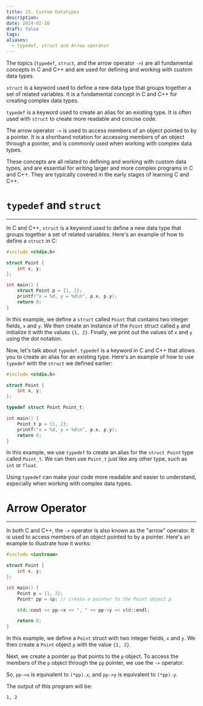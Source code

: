 ```yaml
---
title: 15. Custom Datatypes
description: 
date: 2024-02-20
draft: false
tags: 
aliases:
  - typedef, struct and Arrow operator
---
```

The topics (`typedef`, `struct`, and the arrow operator `->`) are all fundamental concepts in C and C++ and are used for defining and working with custom data types.

`struct` is a keyword used to define a new data type that groups together a set of related variables. It is a fundamental concept in C and C++ for creating complex data types.

`typedef` is a keyword used to create an alias for an existing type. It is often used with `struct` to create more readable and concise code.

The arrow operator `->` is used to access members of an object pointed to by a pointer. It is a shorthand notation for accessing members of an object through a pointer, and is commonly used when working with complex data types.

These concepts are all related to defining and working with custom data types, and are essential for writing larger and more complex programs in C and C++. They are typically covered in the early stages of learning C and C++.

# `typedef` and `struct` 
---
In C and C++, `struct` is a keyword used to define a new data type that groups together a set of related variables. Here's an example of how to define a `struct` in C:

```c
#include <stdio.h>

struct Point {
    int x, y;
};

int main() {
    struct Point p = {1, 2};
    printf("x = %d, y = %d\n", p.x, p.y);
    return 0;
}
```

In this example, we define a `struct` called `Point` that contains two integer fields, `x` and `y`. We then create an instance of the `Point` struct called `p` and initialize it with the values `{1, 2}`. Finally, we print out the values of `x` and `y` using the dot notation.

Now, let's talk about `typedef`. `typedef` is a keyword in C and C++ that allows you to create an alias for an existing type. Here's an example of how to use `typedef` with the `struct` we defined earlier:

```c
#include <stdio.h>

struct Point {
    int x, y;
};

typedef struct Point Point_t;

int main() {
    Point_t p = {1, 2};
    printf("x = %d, y = %d\n", p.x, p.y);
    return 0;
}
```

In this example, we use `typedef` to create an alias for the `struct Point` type called `Point_t`. We can then use `Point_t` just like any other type, such as `int` or `float`.

Using `typedef` can make your code more readable and easier to understand, especially when working with complex data types.

# Arrow Operator 
---
In both C and C++, the `->` operator is also known as the "arrow" operator. It is used to access members of an object pointed to by a pointer. Here's an example to illustrate how it works:

```cpp
#include <iostream>

struct Point {
    int x, y;
};

int main() {
    Point p = {1, 2};
    Point* pp = &p; // create a pointer to the Point object p

    std::cout << pp->x << ", " << pp->y << std::endl;

    return 0;
}
```
In this example, we define a `Point` struct with two integer fields, `x` and `y`. We then create a `Point` object `p` with the value `{1, 2}`.

Next, we create a pointer `pp` that points to the `p` object. To access the members of the `p` object through the `pp` pointer, we use the `->` operator.

So, `pp->x` is equivalent to `(*pp).x`, and `pp->y` is equivalent to `(*pp).y`.

The output of this program will be:

```makefile
1, 2
```
